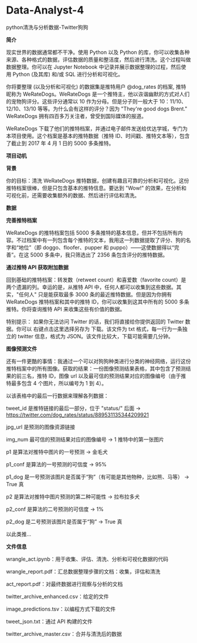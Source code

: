 # Data-Analyst-4
python清洗与分析数据-Twitter狗狗

**简介**

现实世界的数据通常都不干净。使用 Python 以及 Python 的库，你可以收集各种来源、各种格式的数据，评估数据的质量和整洁度，然后进行清洗。这个过程叫做数据整理。你可以在 Jupyter Notebook 中记录并展示数据整理的过程，然后使用 Python (及其库) 和/或 SQL 进行分析和可视化。

你将要整理 (以及分析和可视化) 的数据集是推特用户 @dog_rates 的档案, 推特昵称为 WeRateDogs。WeRateDogs 是一个推特主，他以诙谐幽默的方式对人们的宠物狗评分。这些评分通常以 10 作为分母。但是分子则一般大于 10：11/10、12/10、13/10 等等。为什么会有这样的评分？因为 "They're good dogs Brent." WeRateDogs 拥有四百多万关注者，曾受到国际媒体的报道。

WeRateDogs 下载了他们的推特档案，并通过电子邮件发送给优达学城，专门为本项目使用。这个档案是基本的推特数据（推特 ID、时间戳、推特文本等），包含了截止到 2017 年 4 月 1 日的 5000 多条推特。

**项目动机**

**背景**

你的目标：清洗 WeRateDogs 推特数据，创建有趣且可靠的分析和可视化。这份推特档案很棒，但是只包含基本的推特信息。要达到 "Wow!" 的效果，在分析和可视化前，还需要收集额外的数据、然后进行评估和清洗。

**数据**

**完善推特档案**

WeRateDogs 的推特档案包括 5000 多条推特的基本信息，但并不包括所有内容。不过档案中有一列包含每个推特的文本，我用这一列数据提取了评分、狗的名字和“地位”（即 doggo、floofer、pupper 和 puppo）——这使数据得以“完善”。在这 5000 多条中，我只筛选出了 2356 条包含评分的推特数据。

**通过推特 API 获取附加数据**

回到基础的推特档案：转发数（retweet count）和喜爱数（favorite count）是两个遗漏的列。幸运的是，从推特 API 中，任何人都可以收集到这些数据。其实，"任何人" 只是能获取最多 3000 条的最近推特数据。但是因为你拥有 WeRateDogs 推特档案和其中的推特 ID，你可以收集到这其中所有的 5000 多条推特。你将查询推特 API 来收集这些有价值的数据。

特别提示： 如果你无法访问 Twitter 的话，我们将直接给你提供返回的 Twitter 数据。你可以 右键点击这里选择另存为 下载。该文件为 txt 格式，每一行为一条独立的 twitter 信息，格式为 JSON。该文件比较大，下载可能需要几分钟。

**图像预测文件**

还有一件更酷的事情：我通过一个可以对狗狗种类进行分类的神经网络，运行这份推特档案中的所有图像。获取的结果：一份图像预测结果表格，其中包含了预测结果的前三名，推特 ID，图像 url 以及最可信的预测结果对应的图像编号（由于推特最多包含 4 个图片，所以编号为 1 到 4）。

以该表格中的最后一行数据来理解各列数据：

tweet_id 是推特链接的最后一部分，位于 "status/" 后面 → https://twitter.com/dog_rates/status/889531135344209921

jpg_url 是预测的图像资源链接

img_num 最可信的预测结果对应的图像编号 → 1 推特中的第一张图片

p1 是算法对推特中图片的一号预测 → 金毛犬

p1_conf 是算法的一号预测的可信度 → 95%

p1_dog 是一号预测该图片是否属于“狗”（有可能是其他物种，比如熊、马等） → True 真

p2 是算法对推特中图片预测的第二种可能性 → 拉布拉多犬

p2_conf 是算法的二号预测的可信度 → 1%

p2_dog 是二号预测该图片是否属于“狗” → True 真

以此类推...


**文件信息**

wrangle_act.ipynb：用于收集、评估、清洗、分析和可视化数据的代码

wrangle_report.pdf：汇总数据整理步骤的文档：收集，评估和清洗

act_report.pdf：对最终数据进行观察与分析的文档

twitter_archive_enhanced.csv：给定的文件

image_predictions.tsv：以编程方式下载的文件

tweet_json.txt：通过 API 构建的文件

twitter_archive_master.csv：合并与清洗后的数据

